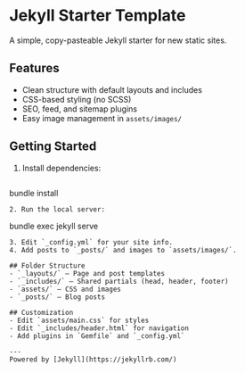 # Jekyll Starter Template

A simple, copy-pasteable Jekyll starter for new static sites.

## Features
- Clean structure with default layouts and includes
- CSS-based styling (no SCSS)
- SEO, feed, and sitemap plugins
- Easy image management in `assets/images/`

## Getting Started
1. Install dependencies:
   ```
bundle install
   ```
2. Run the local server:
   ```
bundle exec jekyll serve
   ```
3. Edit `_config.yml` for your site info.
4. Add posts to `_posts/` and images to `assets/images/`.

## Folder Structure
- `_layouts/` — Page and post templates
- `_includes/` — Shared partials (head, header, footer)
- `assets/` — CSS and images
- `_posts/` — Blog posts

## Customization
- Edit `assets/main.css` for styles
- Edit `_includes/header.html` for navigation
- Add plugins in `Gemfile` and `_config.yml`

---
Powered by [Jekyll](https://jekyllrb.com/)
